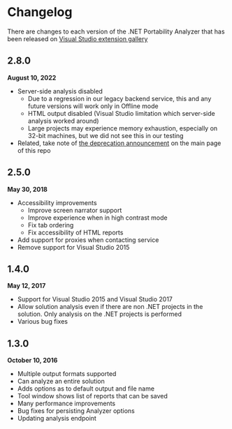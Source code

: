 # Changelog

There are changes to each version of the .NET Portability Analyzer that has been released on [Visual Studio extension gallery](https://marketplace.visualstudio.com/items?itemName=ConnieYau.NETPortabilityAnalyzer)

## 2.8.0

__August 10, 2022__

* Server-side analysis disabled 
    * Due to a regression in our legacy backend service, this and any future versions will work only in Offline mode
    * HTML output disabled (Visual Studio limitation which server-side analysis worked around)
    * Large projects may experience memory exhaustion, especially on 32-bit machines, but we did not see this in our testing
* Related, take note of [the deprecation announcement](../../README.md) on the main page of this repo

## 2.5.0

__May 30, 2018__

* Accessibility improvements
    * Improve screen narrator support
    * Improve experience when in high contrast mode
    * Fix tab ordering
    * Fix accessibility of HTML reports
* Add support for proxies when contacting service
* Remove support for Visual Studio 2015

## 1.4.0

__May 12, 2017__

* Support for Visual Studio 2015 and Visual Studio 2017
* Allow solution analysis even if there are non .NET projects in the solution.  Only analysis on the .NET projects is performed
* Various bug fixes

## 1.3.0

__October 10, 2016__

* Multiple output formats supported
* Can analyze an entire solution
* Adds options as to default output and file name
* Tool window shows list of reports that can be saved
* Many performance improvements
* Bug fixes for persisting Analyzer options
* Updating analysis endpoint